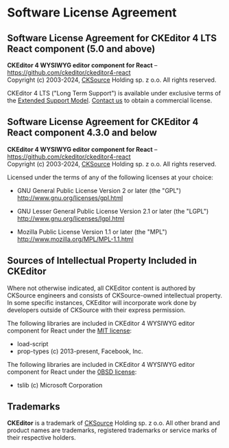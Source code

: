 Software License Agreement
==========================

## Software License Agreement for CKEditor 4 LTS React component (5.0 and above)

**CKEditor 4 WYSIWYG editor component for React** – https://github.com/ckeditor/ckeditor4-react <br>
Copyright (c) 2003-2024, [CKSource](http://cksource.com) Holding sp. z o.o. All rights reserved.

CKEditor 4 LTS ("Long Term Support") is available under exclusive terms of the [Extended Support Model](https://ckeditor.com/ckeditor-4-support/). [Contact us](https://ckeditor.com/contact/) to obtain a commercial license.

## Software License Agreement for CKEditor 4 React component 4.3.0 and below

**CKEditor 4 WYSIWYG editor component for React** – https://github.com/ckeditor/ckeditor4-react <br>
Copyright (c) 2003-2024, [CKSource](http://cksource.com) Holding sp. z o.o. All rights reserved.

Licensed under the terms of any of the following licenses at your
choice:

- GNU General Public License Version 2 or later (the "GPL")
  http://www.gnu.org/licenses/gpl.html

- GNU Lesser General Public License Version 2.1 or later (the "LGPL")
  http://www.gnu.org/licenses/lgpl.html

- Mozilla Public License Version 1.1 or later (the "MPL")
  http://www.mozilla.org/MPL/MPL-1.1.html

Sources of Intellectual Property Included in CKEditor
-----------------------------------------------------

Where not otherwise indicated, all CKEditor content is authored by CKSource engineers and consists of CKSource-owned intellectual property. In some specific instances, CKEditor will incorporate work done by developers outside of CKSource with their express permission.

The following libraries are included in CKEditor 4 WYSIWYG editor component for React under the [MIT license](https://opensource.org/licenses/MIT):
- load-script
- prop-types (c) 2013-present, Facebook, Inc.

The following libraries are included in CKEditor 4 WYSIWYG editor component for React under the [0BSD license](https://opensource.org/licenses/0BSD):
- tslib (c) Microsoft Corporation

Trademarks
----------

**CKEditor** is a trademark of [CKSource](http://cksource.com) Holding sp. z o.o. All other brand and product names are trademarks, registered trademarks or service marks of their respective holders.
